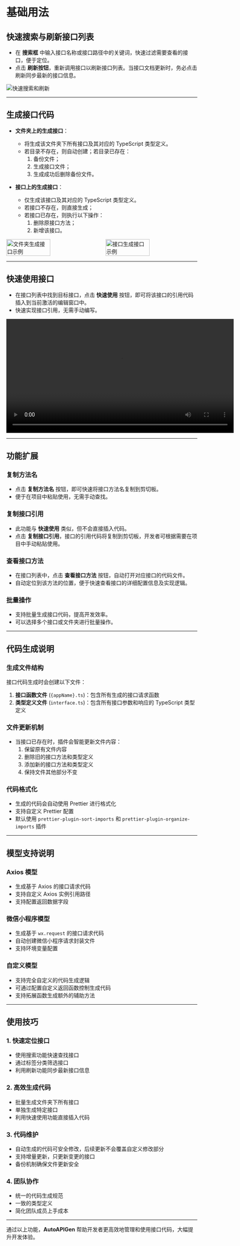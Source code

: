 <!--
 * @FilePath: /vscode插件/autoAPIGenDoc/docs/guide/usage.md
 * @Description: 
-->
# 基础用法

## 快速搜索与刷新接口列表

- 在 **搜索框** 中输入接口名称或接口路径中的关键词，快速过滤需要查看的接口，便于定位。
- 点击 **刷新按钮**，重新调用接口以刷新接口列表。当接口文档更新时，务必点击刷新同步最新的接口信息。

![快速搜索和刷新](./img/image10.png)

---

## 生成接口代码

- **文件夹上的生成接口**：
  - 将生成该文件夹下所有接口及其对应的 TypeScript 类型定义。
  - 若目录不存在，则自动创建；若目录已存在：
    1. 备份文件；
    2. 生成接口文件；
    3. 生成成功后删除备份文件。

- **接口上的生成接口**：
  - 仅生成该接口及其对应的 TypeScript 类型定义。
  - 若接口不存在，则直接生成；
  - 若接口已存在，则执行以下操作：
    1. 删除原接口方法；
    2. 新增该接口。

<div style="display: flex; justify-content: space-between; align-items: center;">
  <img src="./img/image6.png" alt="文件夹生成接口示例" style="width: 48%;" />
  <img src="./img/image7.png" alt="接口生成接口示例" style="width: 48%;" />
</div>

---

## 快速使用接口

- 在接口列表中找到目标接口，点击 **快速使用** 按钮，即可将该接口的引用代码插入到当前激活的编辑窗口中。
- 快速实现接口引用，无需手动编写。

<video controls width="600">
  <source src="./img/录屏2024-12-19 16.37.05.mov" type="video/mp4">
  您的浏览器不支持视频播放，请升级到支持 HTML5 的浏览器。
</video>

---

## 功能扩展

### 复制方法名

- 点击 **复制方法名** 按钮，即可快速将接口方法名复制到剪切板。
- 便于在项目中粘贴使用，无需手动查找。

### 复制接口引用

- 此功能与 **快速使用** 类似，但不会直接插入代码。
- 点击 **复制接口引用**，接口的引用代码将复制到剪切板，开发者可根据需要在项目中手动粘贴使用。

### 查看接口方法

- 在接口列表中，点击 **查看接口方法** 按钮，自动打开对应接口的代码文件。
- 自动定位到该方法的位置，便于快速查看接口的详细配置信息及实现逻辑。

### 批量操作

- 支持批量生成接口代码，提高开发效率。
- 可以选择多个接口或文件夹进行批量操作。

---

## 代码生成说明

### 生成文件结构

接口代码生成时会创建以下文件：

1. **接口函数文件** (`{appName}.ts`)：包含所有生成的接口请求函数
2. **类型定义文件** (`interface.ts`)：包含所有接口参数和响应的 TypeScript 类型定义

### 文件更新机制

- 当接口已存在时，插件会智能更新文件内容：
  1. 保留原有文件内容
  2. 删除旧的接口方法和类型定义
  3. 添加新的接口方法和类型定义
  4. 保持文件其他部分不变

### 代码格式化

- 生成的代码会自动使用 Prettier 进行格式化
- 支持自定义 Prettier 配置
- 默认使用 `prettier-plugin-sort-imports` 和 `prettier-plugin-organize-imports` 插件

---

## 模型支持说明

### Axios 模型

- 生成基于 Axios 的接口请求代码
- 支持自定义 Axios 实例引用路径
- 支持配置返回数据字段

### 微信小程序模型

- 生成基于 `wx.request` 的接口请求代码
- 自动创建微信小程序请求封装文件
- 支持环境变量配置

### 自定义模型

- 支持完全自定义的代码生成逻辑
- 可通过配置自定义返回函数控制生成代码
- 支持拓展函数生成额外的辅助方法

---

## 使用技巧

### 1. 快速定位接口

- 使用搜索功能快速查找接口
- 通过标签分类筛选接口
- 利用刷新功能同步最新接口信息

### 2. 高效生成代码

- 批量生成文件夹下所有接口
- 单独生成特定接口
- 利用快速使用功能直接插入代码

### 3. 代码维护

- 自动生成的代码可安全修改，后续更新不会覆盖自定义修改部分
- 支持增量更新，只更新变更的接口
- 备份机制确保文件更新安全

### 4. 团队协作

- 统一的代码生成规范
- 一致的类型定义
- 简化团队成员上手成本

---

通过以上功能，**AutoAPIGen** 帮助开发者更高效地管理和使用接口代码，大幅提升开发体验。